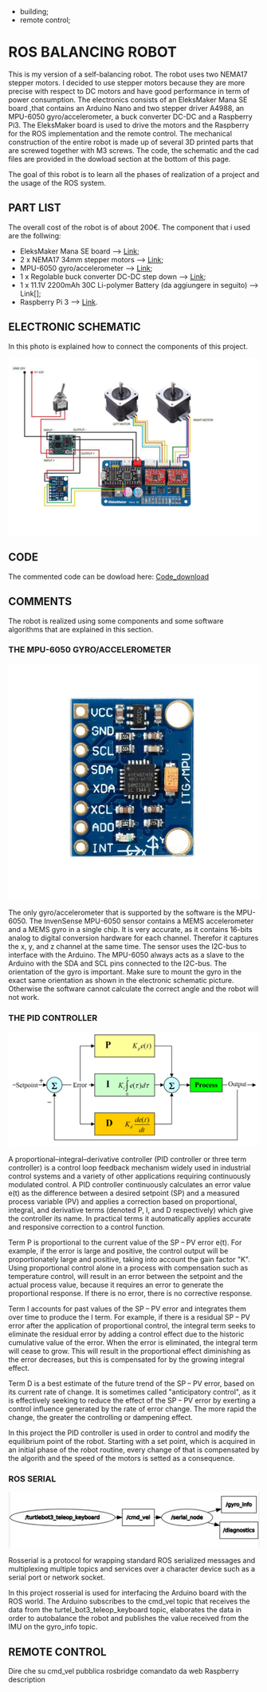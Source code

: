 - building;
- remote control;

# ROS BALANCING ROBOT

This is my version of a self-balancing robot. The robot uses two NEMA17 stepper motors. I decided to use stepper motors because they are more precise with respect to DC motors and have good performance in term of power consumption.
The electronics consists of an EleksMaker Mana SE board ,that contains an Arduino Nano and two stepper driver A4988, an MPU-6050 gyro/accelerometer, a buck converter DC-DC and a Raspberry Pi3.
The EleksMaker board is used to drive the motors and the Raspberry for the ROS implementation and the remote control.
The mechanical construction of the entire robot is made up of several 3D printed parts that are screwed together with M3 screws.
The code, the schematic and the cad files are provided in the dowload section at the bottom of this page.

The goal of this robot is to learn all the phases of realization of a project and the usage of the ROS system.

## PART LIST

The overall cost of the robot is of about 200€. The component that i used are the follwing:

- EleksMaker Mana SE board --> [Link](https://www.amazon.com/EleksMaker-ManaSE-Stepper-Controller-Engraver/dp/B06Y5Q29CR);
- 2 x NEMA17 34mm stepper motors --> [Link](https://www.amazon.it/gp/product/B01B2C7JU8/ref=oh_aui_detailpage_o05_s01?ie=UTF8&psc=1);
- MPU-6050 gyro/accelerometer --> [Link](https://www.amazon.it/gp/product/B00PL70P7K/ref=oh_aui_detailpage_o03_s00?ie=UTF8&psc=1);
- 1 x Regolable buck converter DC-DC step down --> [Link](https://www.amazon.it/gp/product/B01MQGMOKI/ref=oh_aui_detailpage_o01_s00?ie=UTF8&psc=1);
- 1 x 11.1V 2200mAh 30C Li-polymer Battery (da aggiungere in seguito) --> Link[];
- Raspberry Pi 3 --> [Link](https://www.amazon.it/Raspberry-PI-Model-Scheda-madre/dp/B01CD5VC92/ref=sr_1_3?ie=UTF8&qid=1526569586&sr=8-3&keywords=raspberry+pi+3).

## ELECTRONIC SCHEMATIC

In this photo is explained how to connect the components of this project.

![electronic_schematic](https://github.com/DiegoGiFo/Tirocinio/blob/master/Relazione/tot_scheme.jpg?raw=true "Schematic")

## CODE

The commented code can be dowload here: [Code_download](https://github.com/DiegoGiFo/Autobalancing_Robot/tree/master/complete_vs/final_balancing_robot/final)

## COMMENTS

The robot is realized using some components and some software algorithms that are explained in this section.

### THE MPU-6050 GYRO/ACCELEROMETER

![MPU-6050](https://github.com/DiegoGiFo/Tirocinio/blob/master/Relazione/mpu-6050.jpg?raw=true "Schematic")

The only gyro/accelerometer that is supported by the software is the MPU-6050.
The InvenSense MPU-6050 sensor contains a MEMS accelerometer and a MEMS gyro in a single chip. It is very accurate, as it contains 16-bits analog to digital conversion hardware for each channel. Therefor it captures the x, y, and z channel at the same time. The sensor uses the I2C-bus to interface with the Arduino.
The MPU-6050 always acts as a slave to the Arduino with the SDA and SCL pins connected to the I2C-bus.
The orientation of the gyro is important. Make sure to mount the gyro in the exact same orientation as shown in the electronic schematic picture. Otherwise the software cannot calculate the correct angle and the robot will not work.


### THE PID CONTROLLER

![PID](https://github.com/DiegoGiFo/Tirocinio/blob/master/Relazione/PID.png?raw=true "Schematic")

A proportional–integral–derivative controller (PID controller or three term controller) is a control loop feedback mechanism widely used in industrial control systems and a variety of other applications requiring continuously modulated control. A PID controller continuously calculates an error value e(t) as the difference between a desired setpoint (SP) and a measured process variable (PV) and applies a correction based on proportional, integral, and derivative terms (denoted P, I, and D respectively) which give the controller its name.
In practical terms it automatically applies accurate and responsive correction to a control function.


Term P is proportional to the current value of the SP − PV error e(t). For example, if the error is large and positive, the control output will be proportionately large and positive, taking into account the gain factor "K". Using proportional control alone in a process with compensation such as temperature control, will result in an error between the setpoint and the actual process value, because it requires an error to generate the proportional response. If there is no error, there is no corrective response.

Term I accounts for past values of the SP − PV error and integrates them over time to produce the I term. For example, if there is a residual SP − PV error after the application of proportional control, the integral term seeks to eliminate the residual error by adding a control effect due to the historic cumulative value of the error. When the error is eliminated, the integral term will cease to grow. This will result in the proportional effect diminishing as the error decreases, but this is compensated for by the growing integral effect.

Term D is a best estimate of the future trend of the SP − PV error, based on its current rate of change. It is sometimes called "anticipatory control", as it is effectively seeking to reduce the effect of the SP − PV error by exerting a control influence generated by the rate of error change. The more rapid the change, the greater the controlling or dampening effect.

In this project the PID controller is used in order to control and modify the equilibrium point of the robot.
Starting with a set point, which is acquired in an initial phase of the robot routine, every change of that is compensated by the algorith and the speed of the motors is setted as a consequence.


### ROS SERIAL

![graph_1](https://github.com/DiegoGiFo/Tirocinio/blob/master/Relazione/ros_graph1.png?raw=true "Schematic")

Rosserial is a protocol for wrapping standard ROS serialized messages and multiplexing multiple topics and services over a character device such as a serial port or network socket.

In this project rosserial is used for interfacing the Arduino board with the ROS world.
The Arduino subscribes to the cmd_vel topic that receives the data from the turtel_bot3_teleop_keyboard topic,
elaborates the data in order to autobalance the robot and publishes the value received from the IMU on the gyro_info topic.


## REMOTE CONTROL

Dire che su cmd_vel pubblica rosbridge comandato da web
Raspberry description
